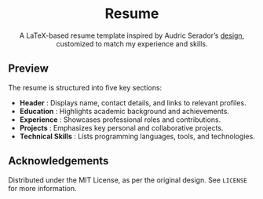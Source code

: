 <div align="center">
<h1 align="center">Resume</h1>

<p align="center">
A LaTeX-based resume template inspired by Audric Serador’s <a href="https://github.com/aserador/resume-template">design</a>, customized to match my experience and skills.
</p>

</div>

## Preview

The resume is structured into five key sections:

- **Header** : Displays name, contact details, and links to relevant profiles.
- **Education** : Highlights academic background and achievements.
- **Experience** : Showcases professional roles and contributions.
- **Projects** : Emphasizes key personal and collaborative projects.
- **Technical Skills** : Lists programming languages, tools, and technologies.

## Acknowledgements

Distributed under the MIT License, as per the original design. See `LICENSE` for more information.
